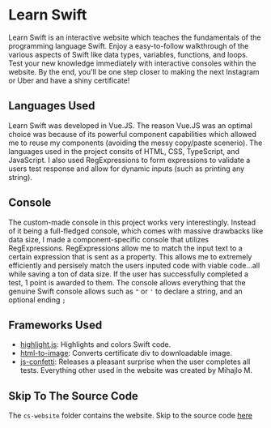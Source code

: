 # Learn Swift
Learn Swift is an interactive website which teaches the fundamentals of the programming language Swift. Enjoy a easy-to-follow walkthrough of the various aspects of Swift like data types, variables, functions, and loops. Test your new knowledge immediately with interactive consoles within the website. By the end, you'll be one step closer to making the next Instagram or Uber and have a shiny certificate!

## Languages Used
Learn Swift was developed in Vue.JS. The reason Vue.JS was an optimal choice was because of its powerful component capabilities which allowed me to reuse my components (avoiding the messy copy/paste scenerio). The languages used in the project consits of HTML, CSS, TypeScript, and JavaScript. I also used RegExpressions to form expressions to validate a users test response and allow for dynamic inputs (such as printing any string).

## Console
The custom-made console in this project works very interestingly. Instead of it being a full-fledged console, which comes with massive drawbacks like data size, I made a component-specific console that utilizes RegExpressions. RegExpressions allow me to match the input text to a certain expression that is sent as a property. This allows me to extremely efficiently and persisely match the users inputed code with viable code...all while saving a ton of data size. If the user has successfully completed a test, 1 point is awarded to them. The console allows everything that the genuine Swift console allows such as ```"``` or ```'``` to declare a string, and an optional ending ```;```

## Frameworks Used
- [highlight.js](https://www.npmjs.com/package/highlight.js): Highlights and colors Swift code. 
- [html-to-image](https://www.npmjs.com/package/html-to-image): Converts certificate div to downloadable image.
- [js-confetti](https://www.npmjs.com/package/js-confetti): Releases a pleasant surprise when the user completes all tests.
Everything other used in the website was created by Mihajlo M.

## Skip To The Source Code
The ```cs-website``` folder contains the website. Skip to the source code [here](https://github.com/m-mitrovic/LearnSwift/tree/main/cs-website/src)
